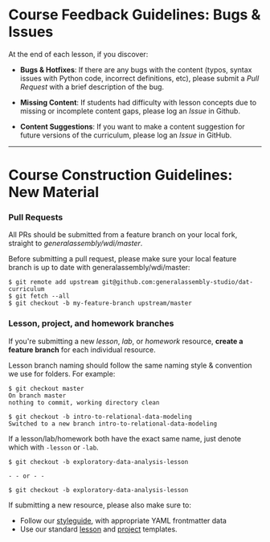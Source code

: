 # Course Feedback Guidelines: Bugs & Issues

At the end of each lesson, if you discover:  

- **Bugs & Hotfixes**: If there are any bugs with the content (typos, syntax issues with Python code, incorrect definitions, etc), please submit a _Pull Request_ with a brief description of the bug.

- **Missing Content**: If students had difficulty with lesson concepts due to missing or incomplete content gaps, please log an _Issue_ in Github.

- **Content Suggestions**: If you want to make a content suggestion for future versions of the curriculum, please log an _Issue_ in GitHub.

---

#  Course Construction Guidelines: New Material

### Pull Requests

All PRs should be submitted from a feature branch on your local fork, straight to *generalassembly/wdi/master*.

Before submitting a pull request, please make sure your local feature branch is up to date with generalassembly/wdi/master:

    $ git remote add upstream git@github.com:generalassembly-studio/dat-curriculum
    $ git fetch --all
    $ git checkout -b my-feature-branch upstream/master

### Lesson, project, and homework branches

If you're submitting a new _lesson_, _lab_, or _homework_ resource, **create a feature branch** for each individual resource.

Lesson branch naming should follow the same naming style & convention we use for folders. For example:

```
$ git checkout master
On branch master
nothing to commit, working directory clean

$ git checkout -b intro-to-relational-data-modeling
Switched to a new branch intro-to-relational-data-modeling
```

If a lesson/lab/homework both have the exact same name, just denote which with `-lesson` or `-lab`.

```
$ git checkout -b exploratory-data-analysis-lesson

- - or - -

$ git checkout -b exploratory-data-analysis-lesson
```

If submitting a new resource, please also make sure to:

- Follow our [styleguide](templates/styleguide.md), with appropriate YAML frontmatter data
- Use our standard [lesson](templates/template-lesson-readme.md) and [project](templates/template-project-readme.md) templates.
